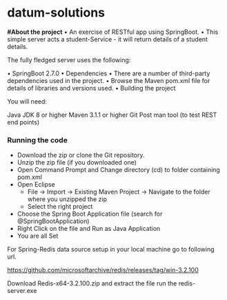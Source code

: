 # datum-solutions

**#About the project**
•	An exercise of  RESTful app using SpringBoot.
•	This simple server acts a student-Service - it will return details of a student details.
  
  The fully fledged server uses the following:
  
•	SpringBoot 2.7.0
•	Dependencies
•	There are a number of third-party dependencies used in the project. 
•	Browse the Maven pom.xml file for details of libraries and versions used.
•	Building the project

You will need:

Java JDK 8 or higher
Maven 3.1.1 or higher
Git
Post man tool (to test REST end points)
### Running the code
- Download the zip or clone the Git repository.
- Unzip the zip file (if you downloaded one)
- Open Command Prompt and Change directory (cd) to folder containing pom.xml
- Open Eclipse 
   - File -> Import -> Existing Maven Project -> Navigate to the folder where you unzipped the zip
   - Select the right project
- Choose the Spring Boot Application file (search for @SpringBootApplication)
- Right Click on the file and Run as Java Application
- You are all Set

For Spring-Redis data source setup in your local machine go to following  url.

https://github.com/microsoftarchive/redis/releases/tag/win-3.2.100

Download Redis-x64-3.2.100.zip and extract the file run the redis-server.exe
